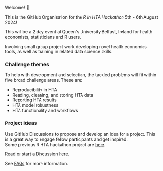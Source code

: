 Welcome! 👋

This is the GitHub Organisation for the *R in HTA Hackathon* 5th - 6th August 2024!

This will be a 2 day event at Queen's University Belfast, Ireland for health economists, statisticians and R users.

Involving small group project work developing novel health economics tools, as well as training in related data science skills.

### Challenge themes

To help with development and selection, the tackled problems will fit within five broad challenge areas. These are:

-   Reproducibility in HTA
-   Reading, cleaning, and storing HTA data
-   Reporting HTA results
-   HTA model robustness
-   HTA functionality and workflows

### Project ideas
Use GitHub Discussions to propose and develop an idea for a project. This is a great way to engage fellow participants and get inspired.   
Some previous R HTA hackathon project are [here](https://github.com/orgs/HTAhackathon2024/discussions/4).

Read or start a Discussion [here](https://github.com/orgs/HTAhackathon2024/discussions).


See [FAQs](https://n8thangreen.github.io/htahack2024/#:~:text=up%20and%20finish-,FAQ,-What%20is%20a) for more information.

